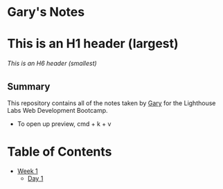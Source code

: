 # Gary's Notes
# This is an H1 header (largest)
###### This is an H6 header (smallest)

## Summary 
This repository contains all of the notes taken by [Gary](https://github.com/sneezeaway/lighthouse-web-notes/blob/master/README.md) for the Lighthouse Labs Web Development Bootcamp.
* To open up preview, cmd + k + v


# Table of Contents
* [Week 1](/Week_1)
  * [Day 1](/Week_1/Day_1)
